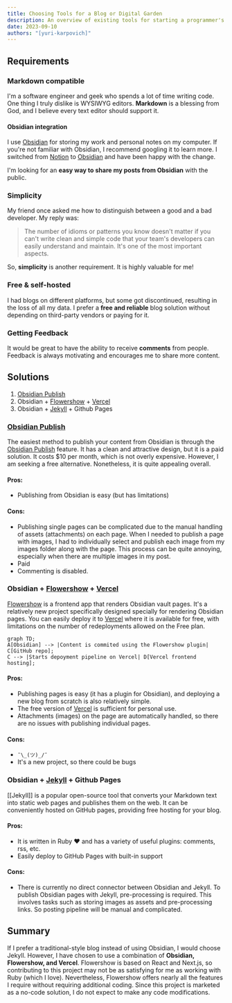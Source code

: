 ```yaml
---
title: Choosing Tools for a Blog or Digital Garden
description: An overview of existing tools for starting a programmer's blog
date: 2023-09-10
authors: "[yuri-karpovich]"
---
```

## Requirements  
  
### Markdown compatible  
  
I'm a software engineer and geek who spends a lot of time writing code. One thing I truly dislike is WYSIWYG editors. **Markdown** is a blessing from God, and I believe every text editor should support it.   
  
#### Obsidian integration  
  
I use [Obsidian](obsidian.md) for storing my work and personal notes on my computer. If you're not familiar with Obsidian, I recommend googling it to learn more. I switched from [Notion](https://www.notion.so/) to [Obsidian](obsidian.md) and have been happy with the change.  
  
I'm looking for an **easy way to share my posts from Obsidian** with the public.  
  
### Simplicity  
  
My friend once asked me how to distinguish between a good and a bad developer. My reply was:  
  
> The number of idioms or patterns you know doesn't matter if you can't write clean and simple code that your team's developers can easily understand and maintain. It's one of the most important aspects.  
  
So, **simplicity** is another requirement. It is highly valuable for me!  
  
### Free & self-hosted  
  
I had blogs on different platforms, but some got discontinued, resulting in the loss of all my data. I prefer a **free and reliable** blog solution without depending on third-party vendors or paying for it.  
  
### Getting Feedback  
  
It would be great to have the ability to receive **comments** from people. Feedback is always motivating and encourages me to share more content.  
  
## Solutions  
  
1. [Obsidian Publish](https://obsidian.md/publish)  
2. Obsidian + [Flowershow](https://flowershow.app/) + [Vercel](https://vercel.com)   
3. Obsidian + [Jekyll](https://jekyllrb.com/) + Github Pages  
  
### [Obsidian Publish](https://obsidian.md/publish)  
  
The easiest method to publish your content from Obsidian is through the [Obsidian Publish](https://obsidian.md/publish) feature. It has a clean and attractive design, but it is a paid solution. It costs $10 per month, which is not overly expensive. However, I am seeking a free alternative. Nonetheless, it is quite appealing overall.  
  
#### Pros:   
  
- Publishing from Obsidian is easy (but has limitations)  
  
#### Cons:  
  
- Publishing single pages can be complicated due to the manual handling of assets (attachments) on each page. When I needed to publish a page with images, I had to individually select and publish each image from my images folder along with the page. This process can be quite annoying, especially when there are multiple images in my post.  
- Paid  
- Commenting is disabled.  
  
### Obsidian + [Flowershow](https://flowershow.app/) + [Vercel](https://vercel.com)  
  
[Flowershow](https://flowershow.app/) is a frontend app that renders Obsidian vault pages. It's a relatively new project specifically designed specially for rendering Obsidian pages. You can easily deploy it to [Vercel](https://vercel.com) where it is available for free, with limitations on the number of redeployments allowed on the Free plan.  
  
```mermaid  
graph TD;  
A[Obsidian] --> |Content is commited using the Flowershow plugin| C[GitHub repo];  
C --> |Starts depoyment pipeline on Vercel| D[Vercel frontend hosting];  
```  
  
#### Pros:  
  
- Publishing pages is easy (it has a plugin for Obsidian), and deploying a new blog from scratch is also relatively simple.  
- The free version of [Vercel](https://vercel.com) is sufficient for personal use.  
- Attachments (images) on the page are automatically handled, so there are no issues with publishing individual pages.  
  
#### Cons:  
  
- `¯\_(ツ)_/¯`  
- It's a new project, so there could be bugs  
  
### Obsidian + [Jekyll](https://jekyllrb.com/) + Github Pages  
  
[[Jekyll]] is a popular open-source tool that converts your Markdown text into static web pages and publishes them on the web. It can be conveniently hosted on GitHub pages, providing free hosting for your blog.  
  
#### Pros:  
  
- It is written in Ruby ❤️ and has a variety of useful plugins: comments, rss, etc.  
- Easily deploy to GitHub Pages with built-in support  
#### Cons:  
  
- There is currently no direct connector between Obsidian and Jekyll. To publish Obsidian pages with Jekyll, pre-processing is required. This involves tasks such as storing images as assets and pre-processing links. So posting pipeline will be manual and complicated.  
  
## Summary  
  
If I prefer a traditional-style blog instead of using Obsidian, I would choose Jekyll. However, I have chosen to use a combination of **Obsidian, Flowershow, and Vercel**. Flowershow is based on React and Next.js, so contributing to this project may not be as satisfying for me as working with Ruby (which I love). Nevertheless, Flowershow offers nearly all the features I require without requiring additional coding. Since this project is marketed as a no-code solution, I do not expect to make any code modifications.